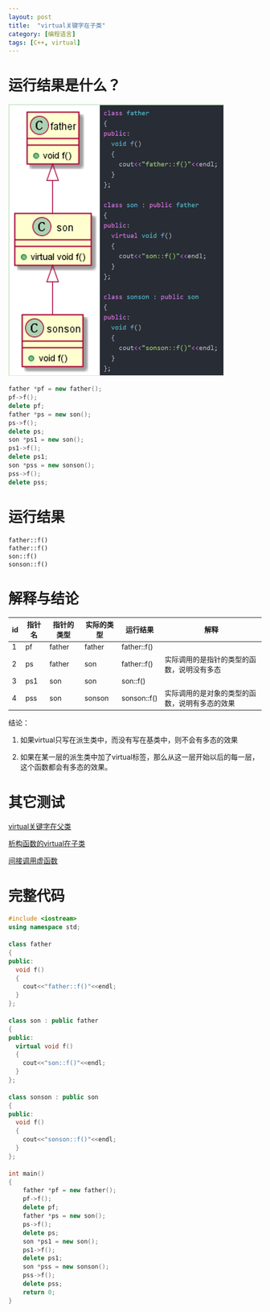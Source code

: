 ```yaml
---
layout: post
title:  "virtual关键字在子类"
category: [编程语言]
tags: [C++, virtual]
---
```


# 运行结果是什么？

![](\images\2019\10.png)

```c++
father *pf = new father();
pf->f();
delete pf;
father *ps = new son();
ps->f();
delete ps;
son *ps1 = new son();
ps1->f();
delete ps1;
son *pss = new sonson();
pss->f();
delete pss;
```

<!-- more -->

# 运行结果

```
father::f()
father::f()
son::f()
sonson::f()
```

# 解释与结论

id  | 指针名  | 指针的类型 | 实际的类型 | 运行结果 | 解释
--|---|---|---|---|---
1  | pf  | father  | father  | father::f()  |  
2  | ps  | father  | son  | father::f()  | 实际调用的是指针的类型的函数，说明没有多态
3  | ps1  | son  | son  | son::f()  |  
4  | pss  | son  | sonson  | sonson::f()  | 实际调用的是对象的类型的函数，说明有多态的效果

结论：

1. 如果virtual只写在派生类中，而没有写在基类中，则不会有多态的效果

2. 如果在某一层的派生类中加了virtual标签，那么从这一层开始以后的每一层，这个函数都会有多态的效果。

# 其它测试

[virtual关键字在父类](http://windmissing.github.io/%E7%BC%96%E7%A8%8B%E8%AF%AD%E8%A8%80/2019-09/virtual-function-analyse-1.html)

[析构函数的virtual在子类](http://windmissing.github.io/%E7%BC%96%E7%A8%8B%E8%AF%AD%E8%A8%80/2019-09/virtual-function-analyse-3.html)

[间接调用虚函数](http://windmissing.github.io/%E7%BC%96%E7%A8%8B%E8%AF%AD%E8%A8%80/2019-09/virtual-function-analyse-4.html)

# 完整代码

```c++
#include <iostream>
using namespace std;

class father
{
public:
  void f()
  {
    cout<<"father::f()"<<endl;
  }
};

class son : public father
{
public:
  virtual void f()
  {
    cout<<"son::f()"<<endl;
  }
};

class sonson : public son
{
public:
  void f()
  {
    cout<<"sonson::f()"<<endl;
  }
};

int main()
{
    father *pf = new father();
    pf->f();
    delete pf;
    father *ps = new son();
    ps->f();
    delete ps;
    son *ps1 = new son();
    ps1->f();
    delete ps1;
    son *pss = new sonson();
    pss->f();
    delete pss;
    return 0;
}
```
